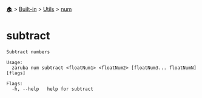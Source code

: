 <!--startTocHeader-->
[🏠](../../../README.md) > [Built-in](../../README.md) > [Utils](../README.md) > [num](README.md)
# subtract
<!--endTocHeader-->

```
Subtract numbers

Usage:
  zaruba num subtract <floatNum1> <floatNum2> [floatNum3... floatNumN] [flags]

Flags:
  -h, --help   help for subtract

```

<!--startTocSubtopic-->
<!--endTocSubtopic-->